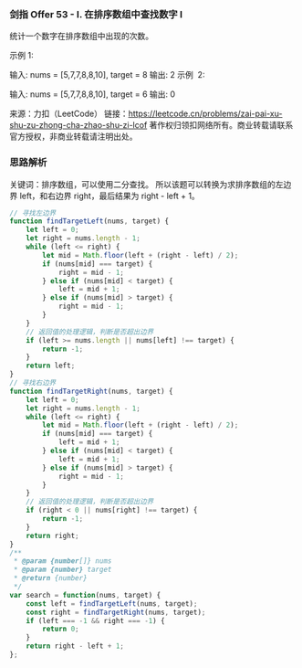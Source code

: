 ### 剑指 Offer 53 - I. 在排序数组中查找数字 I

统计一个数字在排序数组中出现的次数。

示例 1:

输入: nums = [5,7,7,8,8,10], target = 8
输出: 2
示例  2:

输入: nums = [5,7,7,8,8,10], target = 6
输出: 0

来源：力扣（LeetCode）
链接：https://leetcode.cn/problems/zai-pai-xu-shu-zu-zhong-cha-zhao-shu-zi-lcof
著作权归领扣网络所有。商业转载请联系官方授权，非商业转载请注明出处。

### 思路解析

关键词：排序数组，可以使用二分查找。
所以该题可以转换为求排序数组的左边界 left，和右边界 right，最后结果为 right - left + 1。

```js
// 寻找左边界
function findTargetLeft(nums, target) {
    let left = 0;
    let right = nums.length - 1;
    while (left <= right) {
        let mid = Math.floor(left + (right - left) / 2);
        if (nums[mid] === target) {
            right = mid - 1;
        } else if (nums[mid] < target) {
            left = mid + 1;
        } else if (nums[mid] > target) {
            right = mid - 1;
        }
    }
    // 返回值的处理逻辑，判断是否超出边界
    if (left >= nums.length || nums[left] !== target) {
        return -1;
    }
    return left;
}
// 寻找右边界
function findTargetRight(nums, target) {
    let left = 0;
    let right = nums.length - 1;
    while (left <= right) {
        let mid = Math.floor(left + (right - left) / 2);
        if (nums[mid] === target) {
            left = mid + 1;
        } else if (nums[mid] < target) {
            left = mid + 1;
        } else if (nums[mid] > target) {
            right = mid - 1;
        }
    }
    // 返回值的处理逻辑，判断是否超出边界
    if (right < 0 || nums[right] !== target) {
        return -1;
    }
    return right;
}
/**
 * @param {number[]} nums
 * @param {number} target
 * @return {number}
 */
var search = function(nums, target) {
    const left = findTargetLeft(nums, target);
    const right = findTargetRight(nums, target);
    if (left === -1 && right === -1) {
        return 0;
    }
    return right - left + 1;
};
```

